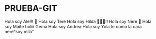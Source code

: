 # PRUEBA-GIT

Hola soy Ale!!! 💜
Hola soy Tere
Hola soy Hilda 🙋🏻‍♀️!!
Hola soy Nere 🐣
Hola soy Maite
holiii Gema
Hola soy Andrea 
Hola soy Yola
te como la cara nere"soy mila"
